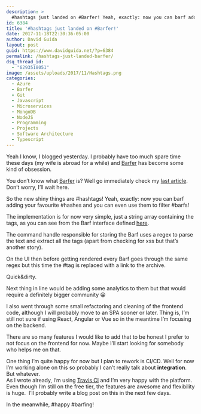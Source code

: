```yaml
---
description: >
  #hashtags just landed on #Barfer! Yeah, exactly: now you can barf adding your favourite #hashes and you can even use them to filter #barfs!
id: 6384
title: '#hashtags just landed on #Barfer!'
date: 2017-11-18T22:30:36-05:00
author: David Guida
layout: post
guid: https://www.davidguida.net/?p=6384
permalink: /hashtags-just-landed-barfer/
dsq_thread_id:
  - "6293518051"
image: /assets/uploads/2017/11/Hashtags.png
categories:
  - Azure
  - Barfer
  - Git
  - Javascript
  - Microservices
  - MongoDB
  - NodeJS
  - Programming
  - Projects
  - Software Architecture
  - Typescript
---
```

Yeah I know, I blogged yesterday. I probably have too much spare time these days (my wife is abroad for a while) and <a href="https://barfer.azurewebsites.net/" target="_blank" rel="noopener">Barfer</a> has become some kind of obsession.

You don&#8217;t know what&nbsp;<a href="https://barfer.azurewebsites.net/" target="_blank" rel="noopener">Barfer</a> is? Well go immediately check my <a href="https://www.davidguida.net/im-becoming-barfer/" target="_blank" rel="noopener">last article</a>. Don&#8217;t worry, I&#8217;ll wait here.

So the new shiny things are #hashtags! Yeah, exactly: now you can barf adding your favourite #hashes and&nbsp;you can even use them to filter #barfs!

The implementation is for now very simple, just a string array containing the tags, as you can see from the Barf interface defined <a href="https://github.com/mizrael/barfer/blob/master/src/common/infrastructure/entities.ts" target="_blank" rel="noopener">here</a>.

The command handle responsible for storing the Barf uses a regex to parse the text and extract all the tags (apart from checking for xss but that&#8217;s another story).

On the UI then before getting rendered every Barf goes through the same regex but this time the #tag is replaced with a link to the archive.

Quick&dirty.

Next thing in line would be adding some analytics to them but that would require a definitely bigger community 😀

I also went through some small refactoring and cleaning of the frontend code, although I will probably move to an SPA sooner or later. Thing is, I&#8217;m still not sure if using React, Angular or Vue so in the meantime I&#8217;m focusing on the backend.

There are so many features I would like to add that to be honest I prefer to not focus on the frontend for now. Maybe I&#8217;ll start looking for somebody who helps me on that.

One thing I&#8217;m quite happy for now but I plan to rework is CI/CD. Well for now I&#8217;m working alone on this so probably I can&#8217;t really talk about&nbsp;**integration**. But whatever.  
As I wrote already, I&#8217;m using <a href="https://travis-ci.org/" target="_blank" rel="noopener">Travis CI</a> and I&#8217;m very happy with the platform. Even though I&#8217;m still on the free tier, the features are awesome and flexibility is huge.&nbsp; I&#8217;ll probably write a blog post on this in the next few days.

In the meanwhile, #happy #barfing!&nbsp;

<div class="post-details-footer-widgets">
</div>